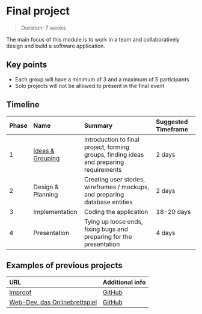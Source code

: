 # Final project

> Duration: 7 weeks

The main focus of this module is to work in a team and collaboratively design and build a software application.

## Key points

- Each group will have a minimum of 3 and a maximum of 5 participants
- Solo projects will not be allowed to present in the final event

## Timeline

| Phase | Name                                    | Summary                                                                                 | Suggested Timeframe |
| ----- | :-------------------------------------- | :-------------------------------------------------------------------------------------- | :------------------ |
| 1     | [Ideas & Grouping](./PHASE_1/README.md) | Introduction to final project, forming groups, finding ideas and preparing requirements | 2 days              |
| 2     | Design & Planning                       | Creating user stories, wireframes / mockups, and preparing database entities            | 2 days              |
| 3     | Implementation                          | Coding the application                                                                  | 18-20 days          |
| 4     | Presentation                            | Tying up loose ends, fixing bugs and preparing for the presentation                     | 4 days              |

## Examples of previous projects

| URL                                                                                     | Additional info                                               |
| :-------------------------------------------------------------------------------------- | :------------------------------------------------------------ |
| [Improof](https://improof.info/)                                                        | [GitHub](https://github.com/BreffJaun/improof-FE)             |
| [Web-Dev, das Onlinebrettspiel](https://webdev-onlinebrettspiel-frontend.onrender.com/) | [GitHub](https://github.com/fbw35-AbschlussprojektBrettspiel) |
